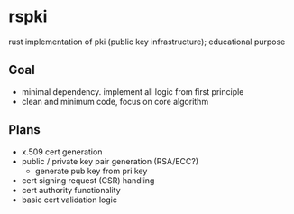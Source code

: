 # rspki
rust implementation of pki (public key infrastructure); educational purpose

## Goal
- minimal dependency. implement all logic from first principle
- clean and minimum code, focus on core algorithm

## Plans
- x.509 cert generation
- public / private key pair generation (RSA/ECC?)
  - generate pub key from pri key
- cert signing request (CSR) handling
- cert authority functionality
- basic cert validation logic
